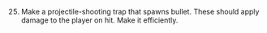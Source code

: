 25. Make a projectile-shooting trap that spawns bullet. These should apply damage to the player on hit. Make it efficiently.
